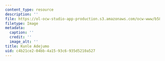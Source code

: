 ```yaml
---
content_type: resource
description: ''
file: https://ol-ocw-studio-app-production.s3.amazonaws.com/ocw-www/b58280066cdf4f7281c13d3c7c85bb3f_kunle_th.jpg
filetype: Image
metadata:
  caption: ''
  credit: ''
  image_alt: ''
title: Kunle Adejumo
uid: c4b21ce2-04bb-4a15-93c6-935d5210a527
---
```

